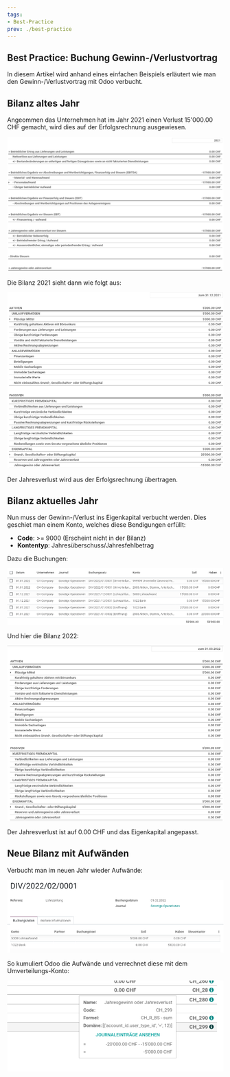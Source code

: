 ```yaml
---
tags:
- Best-Practice
prev: ./best-practice
---
```

## Best Practice: Buchung Gewinn-/Verlustvortrag

In diesem Artikel wird anhand eines einfachen Beispiels erläutert wie man den Gewinn-/Verlustvortrag mit Odoo verbucht.

## Bilanz altes Jahr

Angeommen das Unternehmen hat im Jahr 2021 einen Verlust 15'000.00 CHF gemacht, wird dies auf der Erfolgsrechnung ausgewiesen.

![](assets/Erfolgsrechnung%202021.png)

Die Bilanz 2021 sieht dann wie folgt aus:

![](assets/Bilanz%202021.png)

Der Jahresverlust wird aus der Erfolgsrechnung übertragen.

## Bilanz aktuelles Jahr

Nun muss der Gewinn-/Verlust ins Eigenkapital verbucht werden. Dies geschiet man einem Konto, welches diese Bendigungen erfüllt:

* **Code**: >= 9000 (Erscheint nicht in der Bilanz)
* **Kontentyp**: Jahresüberschuss/Jahresfehlbetrag

Dazu die Buchungen:

![](assets/Buchungszeilen.png)

Und hier die Bilanz 2022:

![](assets/Bilanz%202022.png)

Der Jahresverlust ist auf 0.00 CHF und das Eigenkapital angepasst.

## Neue Bilanz mit Aufwänden

Verbucht man im neuen Jahr wieder Aufwände:

![](assets/Lohnzahlung%202022.png)

So kumuliert Odoo die Aufwände und verrechnet diese mit dem Umverteilungs-Konto:

![](assets/Jahresgewinn%20oder%20Jahresverlust.png)